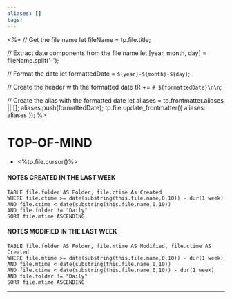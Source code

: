 ```yaml
---
aliases: []
tags: 
---
```


<%*
// Get the file name
let fileName = tp.file.title;

// Extract date components from the file name
let [year, month, day] = fileName.split('-');

// Format the date
let formattedDate = `${year}-${month}-${day}`;

// Create the header with the formatted date
tR += `# ${formattedDate}\n\n`;

// Create the alias with the formatted date 
let aliases = tp.frontmatter.aliases || []; 
aliases.push(formattedDate); 
tp.file.update_frontmatter({ aliases: aliases });
%>
# TOP-OF-MIND
- <%tp.file.cursor()%> 
#### NOTES CREATED IN THE LAST WEEK
``` dataview
TABLE file.folder AS Folder, file.ctime As Created
WHERE file.ctime >= date(substring(this.file.name,0,10)) - dur(1 week) 
AND file.ctime < date(substring(this.file.name,0,10)) 
AND file.folder != "Daily"
SORT file.mtime ASCENDING
```

#### NOTES MODIFIED IN THE LAST WEEK
``` dataview
TABLE file.folder AS Folder, file.mtime AS Modified, file.ctime AS Created
WHERE file.mtime >= date(substring(this.file.name,0,10)) - dur(1 week)
AND file.mtime < date(substring(this.file.name,0,10))
AND file.ctime < date(substring(this.file.name,0,10)) - dur(1 week)
AND file.folder != "Daily"
SORT file.mtime ASCENDING
```
---
